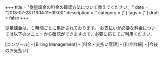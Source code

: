 +++
title = "従量課金の料金の確認方法について教えてください。"
date = "2018-07-28T16:14:11+09:00"
description = ''
category = ['']
tags = ['']
draft = false
+++

従量課金は、１時間ごとに集計されております。
お支払いが必要な料金については以下のメニューから確認ができますので、必要に応じてご利用ください。

[コンソール] - [Billing Management] - [料金・支払い管理] - [料金詳細] - [今後のお支払い]
